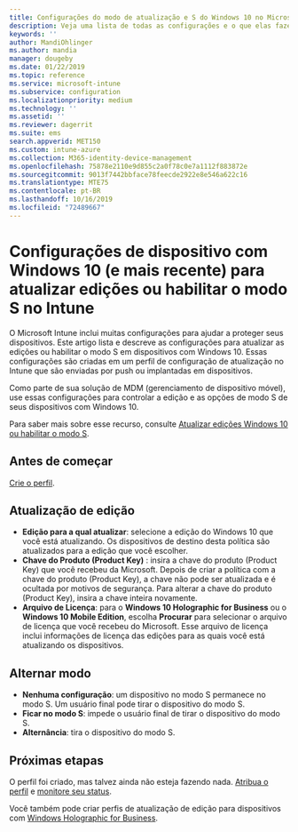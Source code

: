 ```yaml
---
title: Configurações do modo de atualização e S do Windows 10 no Microsoft Intune – Azure | Microsoft Docs
description: Veja uma lista de todas as configurações e o que elas fazem ao atualizar uma edição do Windows 10 em um dispositivo ou habilitar o modo S em um dispositivo usando um perfil de configuração de dispositivo no Microsoft Intune.
keywords: ''
author: MandiOhlinger
ms.author: mandia
manager: dougeby
ms.date: 01/22/2019
ms.topic: reference
ms.service: microsoft-intune
ms.subservice: configuration
ms.localizationpriority: medium
ms.technology: ''
ms.assetid: ''
ms.reviewer: dagerrit
ms.suite: ems
search.appverid: MET150
ms.custom: intune-azure
ms.collection: M365-identity-device-management
ms.openlocfilehash: 75878e2110e9d855c2a0f78c0e7a1112f883872e
ms.sourcegitcommit: 9013f7442bbface78feecde2922e8e546a622c16
ms.translationtype: MTE75
ms.contentlocale: pt-BR
ms.lasthandoff: 10/16/2019
ms.locfileid: "72489667"
---
```

# <a name="windows-10-and-newer-device-settings-to-upgrade-editions-or-enable-s-mode-in-intune"></a>Configurações de dispositivo com Windows 10 (e mais recente) para atualizar edições ou habilitar o modo S no Intune

O Microsoft Intune inclui muitas configurações para ajudar a proteger seus dispositivos. Este artigo lista e descreve as configurações para atualizar as edições ou habilitar o modo S em dispositivos com Windows 10. Essas configurações são criadas em um perfil de configuração de atualização no Intune que são enviadas por push ou implantadas em dispositivos.

Como parte de sua solução de MDM (gerenciamento de dispositivo móvel), use essas configurações para controlar a edição e as opções de modo S de seus dispositivos com Windows 10.

Para saber mais sobre esse recurso, consulte [Atualizar edições Windows 10 ou habilitar o modo S](edition-upgrade-configure-windows-10.md).

## <a name="before-you-begin"></a>Antes de começar

[Crie o perfil](edition-upgrade-configure-windows-10.md#create-the-profile).

## <a name="edition-upgrade"></a>Atualização de edição

- **Edição para a qual atualizar**: selecione a edição do Windows 10 que você está atualizando. Os dispositivos de destino desta política são atualizados para a edição que você escolher.
- **Chave do Produto (Product Key)** : insira a chave do produto (Product Key) que você recebeu da Microsoft. Depois de criar a política com a chave do produto (Product Key), a chave não pode ser atualizada e é ocultada por motivos de segurança. Para alterar a chave do produto (Product Key), insira a chave inteira novamente.
- **Arquivo de Licença**: para o **Windows 10 Holographic for Business** ou o **Windows 10 Mobile Edition**, escolha **Procurar** para selecionar o arquivo de licença que você recebeu do Microsoft. Esse arquivo de licença inclui informações de licença das edições para as quais você está atualizando os dispositivos.

## <a name="mode-switch"></a>Alternar modo

- **Nenhuma configuração**: um dispositivo no modo S permanece no modo S. Um usuário final pode tirar o dispositivo do modo S.
- **Ficar no modo S**: impede o usuário final de tirar o dispositivo do modo S.
- **Alternância**: tira o dispositivo do modo S.

## <a name="next-steps"></a>Próximas etapas

O perfil foi criado, mas talvez ainda não esteja fazendo nada. [Atribua o perfil](device-profile-assign.md) e [monitore seu status](device-profile-monitor.md).

Você também pode criar perfis de atualização de edição para dispositivos com [Windows Holographic for Business](holographic-upgrade.md).
